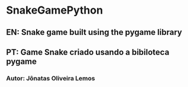 # SnakeGamePython

## EN: Snake game built using the pygame library
## PT: Game Snake criado usando a bibiloteca pygame

### Autor: Jônatas Oliveira Lemos
